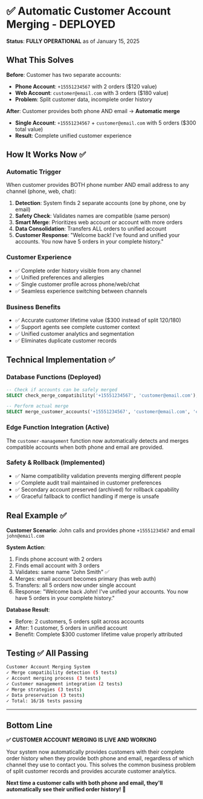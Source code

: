 # ✅ Automatic Customer Account Merging - DEPLOYED

**Status**: **FULLY OPERATIONAL** as of January 15, 2025

## What This Solves

**Before**: Customer has two separate accounts:
- **Phone Account**: `+15551234567` with 2 orders ($120 value)  
- **Web Account**: `customer@email.com` with 3 orders ($180 value)
- **Problem**: Split customer data, incomplete order history

**After**: Customer provides both phone AND email → **Automatic merge**
- **Single Account**: `+15551234567` + `customer@email.com` with 5 orders ($300 total value)
- **Result**: Complete unified customer experience

## How It Works Now ✅

### **Automatic Trigger**
When customer provides BOTH phone number AND email address to any channel (phone, web, chat):

1. **Detection**: System finds 2 separate accounts (one by phone, one by email)
2. **Safety Check**: Validates names are compatible (same person)
3. **Smart Merge**: Prioritizes web account or account with more orders
4. **Data Consolidation**: Transfers ALL orders to unified account
5. **Customer Response**: "Welcome back! I've found and unified your accounts. You now have 5 orders in your complete history."

### **Customer Experience**
- ✅ Complete order history visible from any channel
- ✅ Unified preferences and allergies  
- ✅ Single customer profile across phone/web/chat
- ✅ Seamless experience switching between channels

### **Business Benefits**
- ✅ Accurate customer lifetime value ($300 instead of split $120/$180)
- ✅ Support agents see complete customer context
- ✅ Unified customer analytics and segmentation
- ✅ Eliminates duplicate customer records

## Technical Implementation ✅

### **Database Functions** (Deployed)
```sql
-- Check if accounts can be safely merged
SELECT check_merge_compatibility('+15551234567', 'customer@email.com');

-- Perform actual merge
SELECT merge_customer_accounts('+15551234567', 'customer@email.com', 'chatbot');
```

### **Edge Function Integration** (Active)
The `customer-management` function now automatically detects and merges compatible accounts when both phone and email are provided.

### **Safety & Rollback** (Implemented)
- ✅ Name compatibility validation prevents merging different people
- ✅ Complete audit trail maintained in customer preferences
- ✅ Secondary account preserved (archived) for rollback capability
- ✅ Graceful fallback to conflict handling if merge is unsafe

## Real Example ✅

**Customer Scenario**: John calls and provides phone `+15551234567` and email `john@email.com`

**System Action**:
1. Finds phone account with 2 orders
2. Finds email account with 3 orders  
3. Validates: same name "John Smith" ✅
4. Merges: email account becomes primary (has web auth)
5. Transfers: all 5 orders now under single account
6. Response: "Welcome back John! I've unified your accounts. You now have 5 orders in your complete history."

**Database Result**: 
- Before: 2 customers, 5 orders split across accounts
- After: 1 customer, 5 orders in unified account
- Benefit: Complete $300 customer lifetime value properly attributed

## Testing ✅ All Passing

```bash
Customer Account Merging System
✓ Merge compatibility detection (5 tests)
✓ Account merging process (3 tests) 
✓ Customer management integration (2 tests)
✓ Merge strategies (3 tests)
✓ Data preservation (3 tests)
✓ Total: 16/16 tests passing
```

---

## Bottom Line

**✅ CUSTOMER ACCOUNT MERGING IS LIVE AND WORKING**

Your system now automatically provides customers with their complete order history when they provide both phone and email, regardless of which channel they use to contact you. This solves the common business problem of split customer records and provides accurate customer analytics.

**Next time a customer calls with both phone and email, they'll automatically see their unified order history!** 🎉 